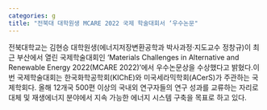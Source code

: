 ```yaml
---
categories: g
title: "전북대 대학원생 MCARE 2022 국제 학술대회서 ‘우수논문"
---
```

전북대학교는 김현승 대학원생(에너지저장변환공학과 박사과정·지도교수 정창규)이 최근 부산에서 열린 국제학술대회인 ‘Materials Challenges in Alternative and Renewable Energy 2022(MCARE 2022)’에서 우수논문상을 수상했다고 밝혔다.이번 국제학술대회는 한국화학공학회(KIChE)와 미국세라믹학회(ACerS)가 주관하는 국제학회다. 올해 12개국 500편 이상의 국내외 연구자들의 연구 성과를 교류하는 자리로 대체 및 재생에너지 분야에서 지속 가능한 에너지 시스템 구축을 목표로 하고 있다.